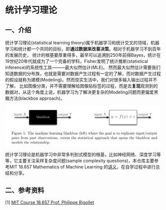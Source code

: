 # 统计学习理论
## 一、介绍
统计学习理论(statistical learning theory)属于机器学习和统计交叉的领域，机器学习和统计都一个共同的目标，即**通过数据来改善决策**。相对于机器学习不到百年的发展历史，
统计的根基要厚重得多，最早可以追溯到250年前得Bayes，统计在19世纪20年代就成为了一个完备的学科，Fisher发明了统计推断(statistical inference)的系统性工具———最大似然估计(MLE)。
然而最大似然估计需要我们知道数据的分布族，也就是需要对数据产生过程有一定的了解，而对数据产生过程的假设就称为建模(Modeling)。然而现实生活中，我们对很多输入输出过程并不了解，
比如图像分类，并不需要理解给图像贴标签的过程，而是去**复现**观测到的数据对，从这个角度上说，机器学习为了解决更复杂的Modeling问题而更偏爱黑箱方法(blackbox approach)。

![difference-ML-Statistics](resources/differences_ML_Sta.png)

统计学习理论是机器学习中非常多判别式模型的根基，比如神经网络、深度学习等等，它主要关注采样复杂度问题(sample complexity questions)，本仓库主要参考MIT 18.657 Mathematics of Machine Learning
的[讲义](reference/MIT+Mathematical+in+ML.pdf)，在自学过程中进行总结和分享。

## 二、参考资料
[1] [MIT Course 18.657 Prof. Philippe Rigollet](https://ocw.mit.edu/courses/mathematics/18-657-mathematics-of-machine-learning-fall-2015/)


